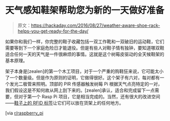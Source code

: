 # 天气感知鞋架帮助您为新的一天做好准备

> 原文：<https://hackaday.com/2016/08/27/weather-aware-shoe-rack-helps-you-get-ready-for-the-day/>

如果你和我们一样，你完整的鞋子收藏包括一双工作靴和一双破旧的运动鞋，它们需要等到下一个家庭危险日才能退役。但是有些人对鞋子情有独钟，要知道哪双鞋适合任何一天的天气是一件很麻烦的事情。这就是这个树莓皮驱动的全天候鞋架的基本原理。

架子本身是[zealen]的第一个木工项目，对于一个严重的购鞋狂来说，它可能太小了一个数量级。但是作为原则的证明，它做得很好。这个架子有六对，每对都有一个发光二极管来照明。顶部的 PIR 传感器触发树莓 Pi 根据天气点亮特定的一对，我们假设这是不知何故从网上刮下来的。[zealen]承认，适合和完成留下一点需要，但对于第一个 Rasp Pi 项目，它是相当完成的。当然，还有很大的改进空间——[鞋子上的 RFID 标签](http://hackaday.com/2016/06/30/die-photos-of-a-runners-rfid-chip/)让它们可以放在货架上的任何地方。

[via [r/raspberry_pi](https://www.reddit.com/r/raspberry_pi/comments/4vdj39/smart_shoe_rack_my_first_ever_pi_project_be_kind/)